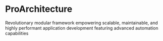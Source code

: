 # ProArchitecture
Revolutionary modular framework empowering scalable, maintainable, and highly performant application development featuring advanced automation capabilities
